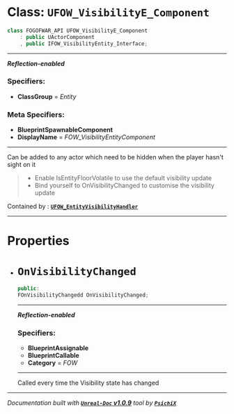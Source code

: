 # **Class: `UFOW_VisibilityE_Component`**

```cpp
class FOGOFWAR_API UFOW_VisibilityE_Component
    : public UActorComponent
    , public IFOW_VisibilityEntity_Interface;
```

---

**_Reflection-enabled_**

### Specifiers:
- **ClassGroup** = _Entity_

### Meta Specifiers:
- **BlueprintSpawnableComponent**
- **DisplayName** = _FOW_VisibilityEntityComponent_

---

Can be added to any actor which need to be hidden when the player hasn't sight on it

> - Enable IsEntityFloorVolatile to use the default visibility update
> - Bind yourself to OnVisibilityChanged to customise the visibility update

Contained by : [**`UFOW_EntityVisibilityHandler`**](/reference/classes/UFOW_EntityVisibilityHandler.md)

---

# **Properties**

* # __`OnVisibilityChanged`__

    ```cpp
    public:
    FOnVisibilityChangedd OnVisibilityChanged;
    ```
    
    ---
    
    **_Reflection-enabled_**
    
    ### Specifiers:
    - **BlueprintAssignable**
    - **BlueprintCallable**
    - **Category** = _FOW_
    
    ---
    
    Called every time the Visibility state has changed
    




---
_Documentation built with [**`Unreal-Doc` v1.0.9**](https://github.com/PsichiX/unreal-doc) tool by [**`PsichiX`**](https://github.com/PsichiX)_